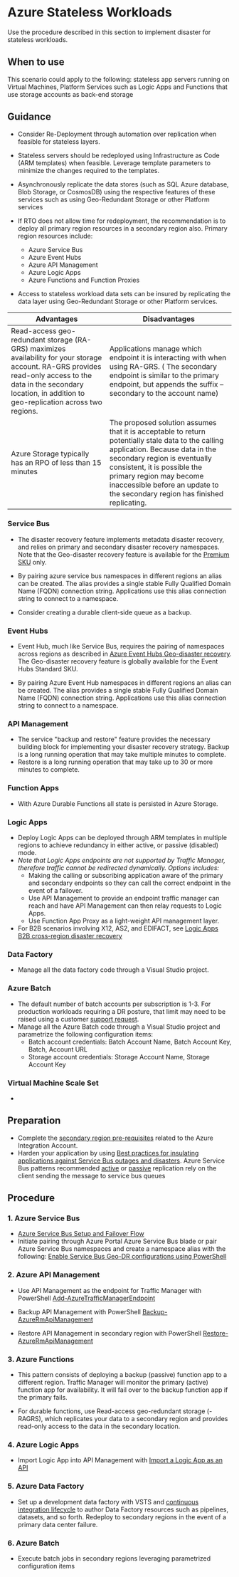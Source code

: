 # Azure Stateless Workloads

Use the procedure described in this section to implement disaster for stateless workloads.

## When to use

This scenario could apply to the following: stateless app servers running on Virtual Machines, Platform Services such as Logic Apps and Functions that use storage accounts as back-end storage

## Guidance

* Consider Re-Deployment through automation over replication when feasible for stateless layers.
* Stateless servers should be redeployed using Infrastructure as Code (ARM templates) when feasible. Leverage template parameters to minimize the changes required to the templates.
* Asynchronously replicate the data stores (such as SQL Azure database, Blob Storage, or CosmosDB) using the respective features of these services such as using Geo-Redundant Storage or other Platform services
* If RTO does not allow time for redeployment, the recommendation is to deploy all primary region resources in a secondary region also. Primary region resources include:
  * Azure Service Bus
  * Azure Event Hubs
  * Azure API Management
  * Azure Logic Apps
  * Azure Functions and Function Proxies

* Access to stateless workload data sets can be insured by replicating the data layer using Geo-Redundant Storage or other Platform services.

| __Advantages__ | __Disadvantages__ |
|------------------------------|----------------------------|
| Read-access geo-redundant storage (RA-GRS) maximizes availability for your storage account. RA-GRS provides read-only access to the data in the secondary location, in addition to geo-replication across two regions.    | Applications manage which endpoint it is interacting with when using RA-GRS. ( The secondary endpoint is similar to the primary endpoint, but appends the suffix –secondary to the account name)   |
| Azure Storage typically has an RPO of less than 15 minutes  | The proposed solution assumes that it is acceptable to return potentially stale data to the calling application. Because data in the secondary region is eventually consistent, it is possible the primary region may become inaccessible before an update to the secondary region has finished replicating.  |

### Service Bus

* The disaster recovery feature implements metadata disaster recovery, and relies on primary and secondary disaster recovery namespaces. Note that the Geo-disaster recovery feature is available for the [Premium SKU](https://docs.microsoft.com/en-us/azure/service-bus-messaging/service-bus-premium-messaging) only.

* By pairing azure service bus namespaces in different regions an alias can be created.  The alias provides a single stable Fully Qualified Domain Name (FQDN) connection string. Applications use this alias connection string to connect to a namespace.

* Consider creating a durable client-side queue as a backup.

### Event Hubs

* Event Hub, much like Service Bus, requires the pairing of namespaces across regions as described in [Azure Event Hubs Geo-disaster recovery](https://docs.microsoft.com/en-us/azure/event-hubs/event-hubs-geo-dr). The Geo-disaster recovery feature is globally available for the Event Hubs Standard SKU.

* By pairing Azure Event Hub namespaces in different regions an alias can be created.  The alias provides a single stable Fully Qualified Domain Name (FQDN) connection string. Applications use this alias connection string to connect to a namespace.

### API Management

* The service "backup and restore" feature provides the necessary building block for implementing your disaster recovery strategy. Backup is a long running operation that may take multiple minutes to complete.
* Restore is a long running operation that may take up to 30 or more minutes to complete.

### Function Apps

* With Azure Durable Functions all state is persisted in Azure Storage.

### Logic Apps

* Deploy Logic Apps can be deployed through ARM templates in multiple regions to achieve redundancy in either active, or passive (disabled) mode.
* *Note that Logic Apps endpoints are not supported by Traffic Manager, therefore traffic cannot be redirected dynamically. Options includes:*
  * Making the calling or subscribing application aware of the primary and secondary endpoints so they can call the correct endpoint in the event of a failover.
  * Use API Management to provide an endpoint traffic manager can reach and have API Management can then relay requests to Logic Apps.
  * Use Function App Proxy as a light-weight API management layer.
* For B2B scenarios involving X12, AS2, and EDIFACT, see [Logic Apps B2B cross-region disaster recovery](https://docs.microsoft.com/en-us/azure/logic-apps/logic-apps-enterprise-integration-b2b-business-continuity)

### Data Factory

* Manage all the data factory code through a Visual Studio project.

### Azure Batch

* The default number of batch accounts per subscription is 1-3. For production workloads requiring a DR posture, that limit may need to be raised using a customer [support request](https://docs.microsoft.com/en-us/azure/batch/batch-quota-limit#increase-a-quota).
* Manage all the Azure Batch code through a Visual Studio project and parametrize the following configuration items:
  * Batch account credentials: Batch Account Name,  Batch Account Key, Batch, Account URL
  * Storage account credentials: Storage Account Name, Storage Account Key

### Virtual Machine Scale Set

*

## Preparation

* Complete the [secondary region pre-requisites](2.2-Azure-Secondary-Region-Prerequisites.md) related to the Azure Integration Account.
* Harden your application by using [Best practices for insulating applications against Service Bus outages and disasters](https://docs.microsoft.com/en-us/azure/service-bus-messaging/service-bus-outages-disasters). Azure Service Bus patterns recommended [active](https://docs.microsoft.com/en-us/azure/service-bus-messaging/service-bus-outages-disasters#active-replication) or [passive](https://docs.microsoft.com/en-us/azure/service-bus-messaging/service-bus-outages-disasters#passive-replication) replication rely on the client sending the message to service bus queues

## Procedure

### 1. Azure Service Bus

* [Azure Service Bus Setup and Failover Flow](https://docs.microsoft.com/en-us/azure/service-bus-messaging/service-bus-geo-dr#setup-and-failover-flow)
* Initiate pairing through Azure Portal Azure Service Bus blade or pair Azure Service Bus namespaces and create a namespace alias with the following: [Enable Service Bus Geo-DR configurations using PowerShell](https://blogs.msdn.microsoft.com/servicebus/2018/02/16/enable-service-bus-geo-dr-configurations-using-powershell/)

### 2. Azure API Management

* Use API Management as the endpoint for Traffic Manager with PowerShell [Add-AzureTrafficManagerEndpoint](https://docs.microsoft.com/en-us/powershell/module/azure/add-azuretrafficmanagerendpoint?view=azuresmps-4.0.0)

* Backup API Management with PowerShell [Backup-AzureRmApiManagement](https://docs.microsoft.com/en-us/powershell/module/azurerm.apimanagement/backup-azurermapimanagement?view=azurermps-1.7.0&redirectedfrom=msdn)

* Restore API Management in secondary region with PowerShell [Restore-AzureRmApiManagement](https://docs.microsoft.com/en-us/powershell/module/Azure/?view=azuresmps-4.0.0)

### 3. Azure Functions

* This pattern consists of deploying a backup (passive) function app to a different region. Traffic Manager will monitor the primary (active) function app for availability. It will fail over to the backup function app if the primary fails.

* For durable functions, use Read-access geo-redundant storage (-RAGRS), which replicates your data to a secondary region and provides read-only access to the data in the secondary location.

### 4. Azure Logic Apps

* Import Logic App into API Management with [Import a Logic App as an API](https://docs.microsoft.com/en-us/azure/api-management/import-logic-app-as-api)

### 5. Azure Data Factory

* Set up a development data factory with VSTS and [continuous integration lifecycle](https://docs.microsoft.com/en-us/azure/data-factory/continuous-integration-deployment#continuous-integration-lifecycle) to author Data Factory resources such as pipelines, datasets, and so forth. Redeploy to secondary regions in the event of a primary data center failure.

### 6. Azure Batch

* Execute batch jobs in secondary regions leveraging parametrized configuration items
